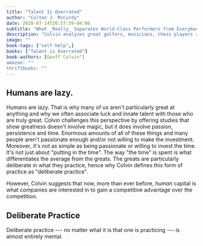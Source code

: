```yaml
---
title: "Talent Is Overrated"
author: "Colton J. McCurdy"
date: 2020-07-14T20:57:59-04:00
subtitle: "What _Really_ Separates World-Class Performers from Everybody Else"
description: "Colvin analyzes great golfers, musicians, chess players and more in their respective fields to determine what makes them so great. Turns out, there is not magic, just an early start, persistent hard work and motivation to continue working hard."
image: ""
book-tags: ["self-help",]
books: ["Talent is Overrated"]
book-authors: [Geoff Colvin"]
amazon: ""
thriftbooks: ""
---
```


## Humans are lazy.

Humans are lazy. That is why many of us aren't particularly great at anything
and why we often associate luck and innate talent with those who are truly great.
Colvin challenges this perspective by offering studies that show greatness doesn't
involve magic, but it does involve passion, persistence and time. Enormous amounts of
all of these things and many people aren't passionate enough and/or not willing
to make the investment. Moreover, it's not as simple as being passionate or willing
to invest the time. It's not just about "putting in the time". The way "the time"
is spent is what differentiates the average from the greats. The greats are particularly
deliberate in what they practice, hence why Colvin defines this form of practice
as "deliberate practice".

However, Colvin suggests that now, more than ever before, _human_ capital is what
companies are interested in to gain a competitive advantage over the competition.

## Deliberate Practice

Deliberate practice --- no matter what it is that one is practicing --- is almost
entirely mental.
